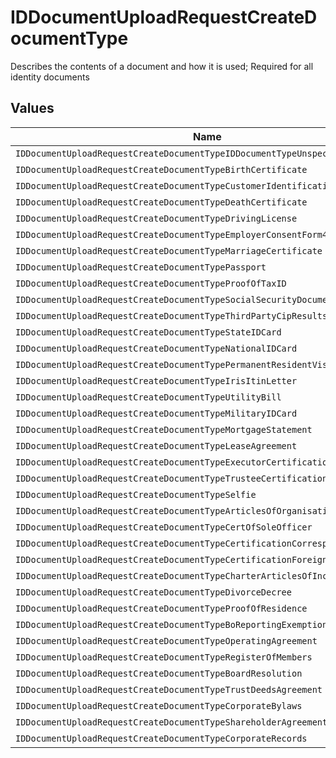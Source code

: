 # IDDocumentUploadRequestCreateDocumentType

Describes the contents of a document and how it is used; Required for all identity documents


## Values

| Name                                                                          | Value                                                                         |
| ----------------------------------------------------------------------------- | ----------------------------------------------------------------------------- |
| `IDDocumentUploadRequestCreateDocumentTypeIDDocumentTypeUnspecified`          | ID_DOCUMENT_TYPE_UNSPECIFIED                                                  |
| `IDDocumentUploadRequestCreateDocumentTypeBirthCertificate`                   | BIRTH_CERTIFICATE                                                             |
| `IDDocumentUploadRequestCreateDocumentTypeCustomerIdentificationProcess`      | CUSTOMER_IDENTIFICATION_PROCESS                                               |
| `IDDocumentUploadRequestCreateDocumentTypeDeathCertificate`                   | DEATH_CERTIFICATE                                                             |
| `IDDocumentUploadRequestCreateDocumentTypeDrivingLicense`                     | DRIVING_LICENSE                                                               |
| `IDDocumentUploadRequestCreateDocumentTypeEmployerConsentForm407Letter`       | EMPLOYER_CONSENT_FORM_407_LETTER                                              |
| `IDDocumentUploadRequestCreateDocumentTypeMarriageCertificate`                | MARRIAGE_CERTIFICATE                                                          |
| `IDDocumentUploadRequestCreateDocumentTypePassport`                           | PASSPORT                                                                      |
| `IDDocumentUploadRequestCreateDocumentTypeProofOfTaxID`                       | PROOF_OF_TAX_ID                                                               |
| `IDDocumentUploadRequestCreateDocumentTypeSocialSecurityDocument`             | SOCIAL_SECURITY_DOCUMENT                                                      |
| `IDDocumentUploadRequestCreateDocumentTypeThirdPartyCipResults`               | THIRD_PARTY_CIP_RESULTS                                                       |
| `IDDocumentUploadRequestCreateDocumentTypeStateIDCard`                        | STATE_ID_CARD                                                                 |
| `IDDocumentUploadRequestCreateDocumentTypeNationalIDCard`                     | NATIONAL_ID_CARD                                                              |
| `IDDocumentUploadRequestCreateDocumentTypePermanentResidentVisa`              | PERMANENT_RESIDENT_VISA                                                       |
| `IDDocumentUploadRequestCreateDocumentTypeIrisItinLetter`                     | IRIS_ITIN_LETTER                                                              |
| `IDDocumentUploadRequestCreateDocumentTypeUtilityBill`                        | UTILITY_BILL                                                                  |
| `IDDocumentUploadRequestCreateDocumentTypeMilitaryIDCard`                     | MILITARY_ID_CARD                                                              |
| `IDDocumentUploadRequestCreateDocumentTypeMortgageStatement`                  | MORTGAGE_STATEMENT                                                            |
| `IDDocumentUploadRequestCreateDocumentTypeLeaseAgreement`                     | LEASE_AGREEMENT                                                               |
| `IDDocumentUploadRequestCreateDocumentTypeExecutorCertification`              | EXECUTOR_CERTIFICATION                                                        |
| `IDDocumentUploadRequestCreateDocumentTypeTrusteeCertification`               | TRUSTEE_CERTIFICATION                                                         |
| `IDDocumentUploadRequestCreateDocumentTypeSelfie`                             | SELFIE                                                                        |
| `IDDocumentUploadRequestCreateDocumentTypeArticlesOfOrganisation`             | ARTICLES_OF_ORGANISATION                                                      |
| `IDDocumentUploadRequestCreateDocumentTypeCertOfSoleOfficer`                  | CERT_OF_SOLE_OFFICER                                                          |
| `IDDocumentUploadRequestCreateDocumentTypeCertificationCorrespondentAccounts` | CERTIFICATION_CORRESPONDENT_ACCOUNTS                                          |
| `IDDocumentUploadRequestCreateDocumentTypeCertificationForeignBanks`          | CERTIFICATION_FOREIGN_BANKS                                                   |
| `IDDocumentUploadRequestCreateDocumentTypeCharterArticlesOfIncorporation`     | CHARTER_ARTICLES_OF_INCORPORATION                                             |
| `IDDocumentUploadRequestCreateDocumentTypeDivorceDecree`                      | DIVORCE_DECREE                                                                |
| `IDDocumentUploadRequestCreateDocumentTypeProofOfResidence`                   | PROOF_OF_RESIDENCE                                                            |
| `IDDocumentUploadRequestCreateDocumentTypeBoReportingExemptionProof`          | BO_REPORTING_EXEMPTION_PROOF                                                  |
| `IDDocumentUploadRequestCreateDocumentTypeOperatingAgreement`                 | OPERATING_AGREEMENT                                                           |
| `IDDocumentUploadRequestCreateDocumentTypeRegisterOfMembers`                  | REGISTER_OF_MEMBERS                                                           |
| `IDDocumentUploadRequestCreateDocumentTypeBoardResolution`                    | BOARD_RESOLUTION                                                              |
| `IDDocumentUploadRequestCreateDocumentTypeTrustDeedsAgreement`                | TRUST_DEEDS_AGREEMENT                                                         |
| `IDDocumentUploadRequestCreateDocumentTypeCorporateBylaws`                    | CORPORATE_BYLAWS                                                              |
| `IDDocumentUploadRequestCreateDocumentTypeShareholderAgreement`               | SHAREHOLDER_AGREEMENT                                                         |
| `IDDocumentUploadRequestCreateDocumentTypeCorporateRecords`                   | CORPORATE_RECORDS                                                             |